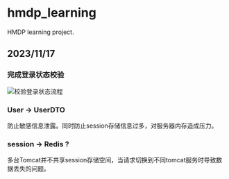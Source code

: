 # hmdp_learning
HMDP learning project.

## 2023/11/17
### 完成登录状态校验
![校验登录状态流程](/readmedir/1-1.png "校验登录状态流程")
### User -> UserDTO
防止敏感信息泄露。同时防止session存储信息过多，对服务器内存造成压力。
### session -> Redis ?
多台Tomcat并不共享session存储空间，当请求切换到不同tomcat服务时导致数据丢失的问题。
